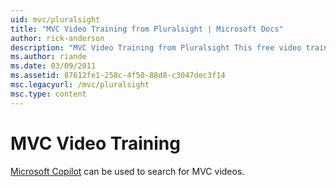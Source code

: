 ```yaml
---
uid: mvc/pluralsight
title: "MVC Video Training from Pluralsight | Microsoft Docs"
author: rick-anderson
description: "MVC Video Training from Pluralsight This free video training will get you up and running with ASP.NET MVC. It covers everything from setting up a development..."
ms.author: riande
ms.date: 03/09/2011
ms.assetid: 87612fe1-258c-4f50-88d8-c3047dec3f14
msc.legacyurl: /mvc/pluralsight
msc.type: content
---
```

# MVC Video Training

[Microsoft Copilot](https://copilot.microsoft.com/) can be used to search for MVC videos.
